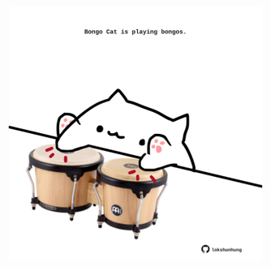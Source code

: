 <!-- built at 08/03/2024, 20:00:41 UTC -->
<p align="center">
  <img width="500" height="500" src="./ReadmeImage.svg">
</p>
